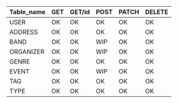 | Table_name | GET | GET/id | POST | PATCH | DELETE |
| ---------- | --- | ------ | ---- | ----- | ------ |
| USER       | OK  | OK     | OK   | OK    | OK     |
| ADDRESS    | OK  | OK     | OK   | OK    | OK     |
| BAND       | OK  | OK     | WIP  | OK    | OK     |
| ORGANIZER  | OK  | OK     | WIP  | OK    | OK     |
| GENRE      | OK  | OK     | OK   | OK    | OK     |
| EVENT      | OK  | OK     | WIP  | OK    | OK     |
| TAG        | OK  | OK     | OK   | OK    | OK     |
| TYPE       | OK  | OK     | OK   | OK    | OK     |